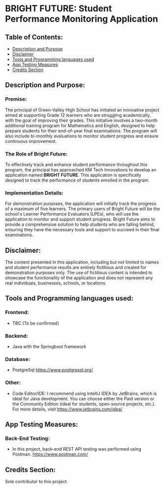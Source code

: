 # BRIGHT FUTURE: Student Performance Monitoring Application

## Table of Contents:
- [Description and Purpose](#description-and-purpose)
- [Disclaimer](#disclaimer)
- [Tools and Programming languages used](#tools-and-programming-languages-used)
- [App Testing Measures](#app-testing-measures)
- [Credits Section](#credits-section)

## Description and Purpose:

### Premise:
The principal of Green-Valley High School has initiated an innovative project aimed at supporting Grade 12 learners who are struggling academically, with the goal of improving their grades. This initiative involves a two-month additional training program for Mathematics and English, designed to help prepare students for their end-of-year final examinations. The program will also include bi-monthly evaluations to monitor student progress and ensure continuous improvement.

### The Role of Bright Future:
To effectively track and enhance student performance throughout this program, the principal has approached KM Tech Innovations to develop an application named **BRIGHT FUTURE**. This application is specifically designed to track the performance of students enrolled in the program.

### Implementation Details:
For demonstration purposes, the application will initially track the progress of a maximum of five learners. The primary users of Bright Future will be the school's Learner Performance Evaluators (LPEs), who will use the application to monitor and support student progress.
Bright Future aims to provide a comprehensive solution to help students who are falling behind, ensuring they have the necessary tools and support to succeed in their final examinations.

## Disclaimer:
The content presented in this application, including but not limited to names and student performance results are entirely fictitious and created for demonstration purposes only. The use of fictitious content is intended to showcase the functionality of the application and does not represent any real individuals, businesses, schools, or locations.

## Tools and Programming languages used:

### Frontend:

- TBC (To be confirmed)

### Backend:

- Java with the Springboot framework

### Database:

- PostgreSql https://www.postgresql.org/

### Other:

- Code Editor/IDE: I recommend using IntelliJ IDEA by JetBrains, which is ideal for Java development. You can choose either the Paid version or the Community Edition (ideal for students, open-source projects, etc.). For more details, visit https://www.jetbrains.com/idea/

## App Testing Measures:

### Back-End Testing:

- In this project, back-end REST API testing was performed using Postman. https://www.postman.com/

## Credits Section:

Sole contributor to this project.

